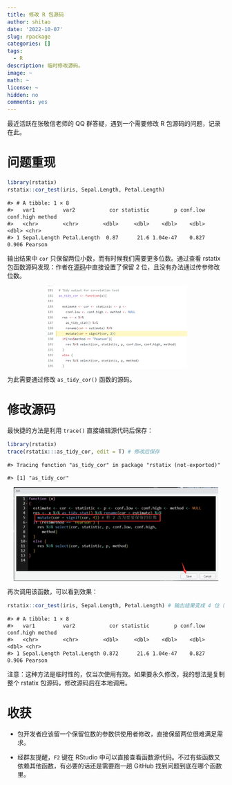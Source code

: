 ```yaml
---
title: 修改 R 包源码
author: shitao
date: '2022-10-07'
slug: rpackage
categories: []
tags:
  - R
description: 临时修改源码。
image: ~
math: ~
license: ~
hidden: no
comments: yes
---
```





最近活跃在张敬信老师的 QQ 群答疑，遇到一个需要修改 R 包源码的问题，记录在此。

# 问题重现


```r
library(rstatix)
rstatix::cor_test(iris, Sepal.Length, Petal.Length)
```

```
#> # A tibble: 1 × 8
#>   var1         var2           cor statistic        p conf.low conf.high method 
#>   <chr>        <chr>        <dbl>     <dbl>    <dbl>    <dbl>     <dbl> <chr>  
#> 1 Sepal.Length Petal.Length  0.87      21.6 1.04e-47    0.827     0.906 Pearson
```

输出结果中 `cor` 只保留两位小数，而有时候我们需要更多位数。通过查看 rstatix 包函数源码发现：作者在[源码](https://github.com/kassambara/rstatix/blob/666db2884443286e409e7e6d85e28d48e139af83/R/cor_test.R#L189)中直接设置了保留 2 位，且没有办法通过传参修改位数。

<img src="imgs/source-code.png" width="330" style="display: block; margin: auto;" />

为此需要通过修改 `as_tidy_cor()` 函数的源码。

# 修改源码

最快捷的方法是利用 `trace()` 直接编辑源代码后保存：


```r
library(rstatix)
trace(rstatix:::as_tidy_cor, edit = T) # 修改后保存
```

```
#> Tracing function "as_tidy_cor" in package "rstatix (not-exported)"
```

```
#> [1] "as_tidy_cor"
```

<img src="imgs/update-source-code.png" width="474" style="display: block; margin: auto;" />

再次调用该函数，可以看到效果：


```r
rstatix::cor_test(iris, Sepal.Length, Petal.Length) # 输出结果变成 4 位（这里因控制台输出会变成 3 位，实际是 4 位）
```

```
#> # A tibble: 1 × 8
#>   var1         var2           cor statistic        p conf.low conf.high method 
#>   <chr>        <chr>        <dbl>     <dbl>    <dbl>    <dbl>     <dbl> <chr>  
#> 1 Sepal.Length Petal.Length 0.872      21.6 1.04e-47    0.827     0.906 Pearson
```

注意：这种方法是临时性的，仅当次使用有效。如果要永久修改，我的想法是复制整个 rstatix 包源码，修改源码后在本地调用。

# 收获

- 包开发者应该留一个保留位数的参数供使用者修改，直接保留两位很难满足需求。

- 经群友提醒，`F2` 键在 RStudio 中可以直接查看函数源代码。不过有些函数又依赖其他函数，有必要的话还是需要跑一趟 GitHub 找到问题到底在哪个函数里。
